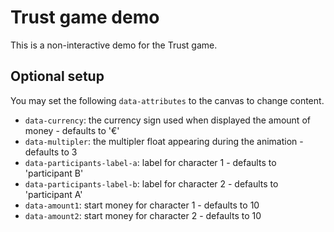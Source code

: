 Trust game demo
================
This is a non-interactive demo for the Trust game.

## Optional setup
You may set the following `data-attributes` to the canvas to change content.
- `data-currency`: the currency sign used when displayed the amount of money - defaults to '€'
- `data-multipler`: the multipler float appearing during the animation - defaults to 3
- `data-participants-label-a`: label for character 1 - defaults to 'participant B'
- `data-participants-label-b`: label for character 2 - defaults to 'participant A'
- `data-amount1`: start money for character 1 - defaults to 10
- `data-amount2`: start money for character 2 - defaults to 10
